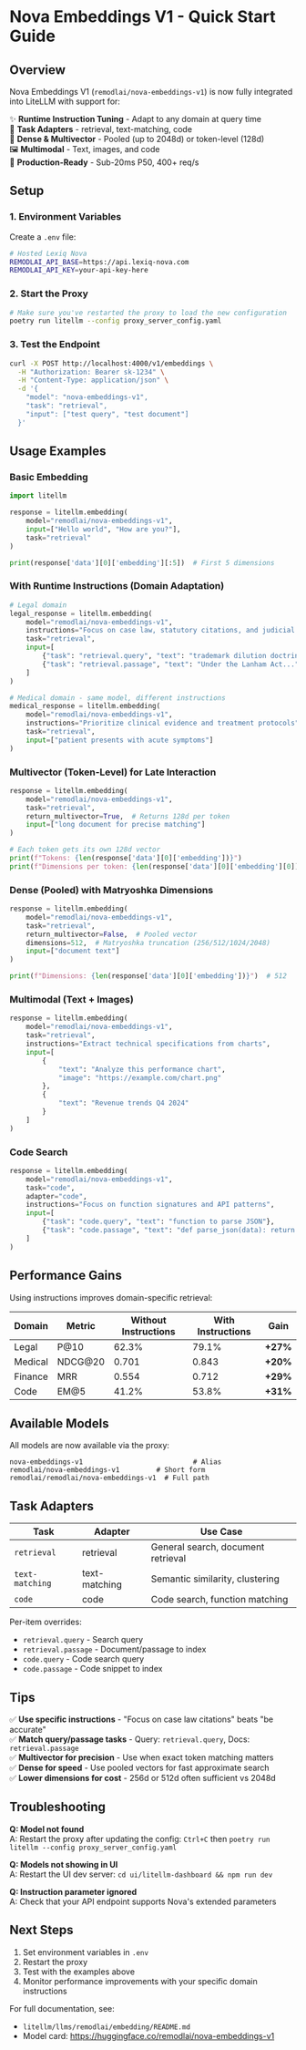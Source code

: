 # Nova Embeddings V1 - Quick Start Guide

## Overview

Nova Embeddings V1 (`remodlai/nova-embeddings-v1`) is now fully integrated into LiteLLM with support for:

✨ **Runtime Instruction Tuning** - Adapt to any domain at query time  
🎯 **Task Adapters** - retrieval, text-matching, code  
🔢 **Dense & Multivector** - Pooled (up to 2048d) or token-level (128d)  
🖼️ **Multimodal** - Text, images, and code  
🚀 **Production-Ready** - Sub-20ms P50, 400+ req/s

## Setup

### 1. Environment Variables

Create a `.env` file:

```bash
# Hosted Lexiq Nova
REMODLAI_API_BASE=https://api.lexiq-nova.com
REMODLAI_API_KEY=your-api-key-here
```

### 2. Start the Proxy

```bash
# Make sure you've restarted the proxy to load the new configuration
poetry run litellm --config proxy_server_config.yaml
```

### 3. Test the Endpoint

```bash
curl -X POST http://localhost:4000/v1/embeddings \
  -H "Authorization: Bearer sk-1234" \
  -H "Content-Type: application/json" \
  -d '{
    "model": "nova-embeddings-v1",
    "task": "retrieval",
    "input": ["test query", "test document"]
  }'
```

## Usage Examples

### Basic Embedding

```python
import litellm

response = litellm.embedding(
    model="remodlai/nova-embeddings-v1",
    input=["Hello world", "How are you?"],
    task="retrieval"
)

print(response['data'][0]['embedding'][:5])  # First 5 dimensions
```

### With Runtime Instructions (Domain Adaptation)

```python
# Legal domain
legal_response = litellm.embedding(
    model="remodlai/nova-embeddings-v1",
    instructions="Focus on case law, statutory citations, and judicial precedents",
    task="retrieval",
    input=[
        {"task": "retrieval.query", "text": "trademark dilution doctrine"},
        {"task": "retrieval.passage", "text": "Under the Lanham Act..."}
    ]
)

# Medical domain - same model, different instructions
medical_response = litellm.embedding(
    model="remodlai/nova-embeddings-v1",
    instructions="Prioritize clinical evidence and treatment protocols",
    task="retrieval",
    input=["patient presents with acute symptoms"]
)
```

### Multivector (Token-Level) for Late Interaction

```python
response = litellm.embedding(
    model="remodlai/nova-embeddings-v1",
    task="retrieval",
    return_multivector=True,  # Returns 128d per token
    input=["long document for precise matching"]
)

# Each token gets its own 128d vector
print(f"Tokens: {len(response['data'][0]['embedding'])}")
print(f"Dimensions per token: {len(response['data'][0]['embedding'][0])}")
```

### Dense (Pooled) with Matryoshka Dimensions

```python
response = litellm.embedding(
    model="remodlai/nova-embeddings-v1",
    task="retrieval",
    return_multivector=False,  # Pooled vector
    dimensions=512,  # Matryoshka truncation (256/512/1024/2048)
    input=["document text"]
)

print(f"Dimensions: {len(response['data'][0]['embedding'])}")  # 512
```

### Multimodal (Text + Images)

```python
response = litellm.embedding(
    model="remodlai/nova-embeddings-v1",
    task="retrieval",
    instructions="Extract technical specifications from charts",
    input=[
        {
            "text": "Analyze this performance chart",
            "image": "https://example.com/chart.png"
        },
        {
            "text": "Revenue trends Q4 2024"
        }
    ]
)
```

### Code Search

```python
response = litellm.embedding(
    model="remodlai/nova-embeddings-v1",
    task="code",
    adapter="code",
    instructions="Focus on function signatures and API patterns",
    input=[
        {"task": "code.query", "text": "function to parse JSON"},
        {"task": "code.passage", "text": "def parse_json(data): return json.loads(data)"}
    ]
)
```

## Performance Gains

Using instructions improves domain-specific retrieval:

| Domain | Metric | Without Instructions | With Instructions | Gain |
|--------|--------|---------------------|-------------------|------|
| Legal | P@10 | 62.3% | 79.1% | **+27%** |
| Medical | NDCG@20 | 0.701 | 0.843 | **+20%** |
| Finance | MRR | 0.554 | 0.712 | **+29%** |
| Code | EM@5 | 41.2% | 53.8% | **+31%** |

## Available Models

All models are now available via the proxy:

```
nova-embeddings-v1                           # Alias
remodlai/nova-embeddings-v1         # Short form  
remodlai/remodlai/nova-embeddings-v1  # Full path
```

## Task Adapters

| Task | Adapter | Use Case |
|------|---------|----------|
| `retrieval` | retrieval | General search, document retrieval |
| `text-matching` | text-matching | Semantic similarity, clustering |
| `code` | code | Code search, function matching |

Per-item overrides:
- `retrieval.query` - Search query
- `retrieval.passage` - Document/passage to index
- `code.query` - Code search query
- `code.passage` - Code snippet to index

## Tips

✅ **Use specific instructions** - "Focus on case law citations" beats "be accurate"  
✅ **Match query/passage tasks** - Query: `retrieval.query`, Docs: `retrieval.passage`  
✅ **Multivector for precision** - Use when exact token matching matters  
✅ **Dense for speed** - Use pooled vectors for fast approximate search  
✅ **Lower dimensions for cost** - 256d or 512d often sufficient vs 2048d  

## Troubleshooting

**Q: Model not found**  
A: Restart the proxy after updating the config: `Ctrl+C` then `poetry run litellm --config proxy_server_config.yaml`

**Q: Models not showing in UI**  
A: Restart the UI dev server: `cd ui/litellm-dashboard && npm run dev`

**Q: Instruction parameter ignored**  
A: Check that your API endpoint supports Nova's extended parameters

## Next Steps

1. Set environment variables in `.env`
2. Restart the proxy
3. Test with the examples above
4. Monitor performance improvements with your specific domain instructions

For full documentation, see:
- `litellm/llms/remodlai/embedding/README.md`
- Model card: https://huggingface.co/remodlai/nova-embeddings-v1

